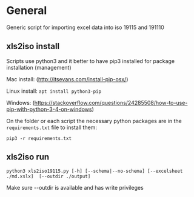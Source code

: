 # General

Generic script for importing excel data into iso 19115 and 191110 

## xls2iso install

Scripts use python3 and it better to have pip3 installed for package installation (management)

Mac install: (http://itsevans.com/install-pip-osx/)

Linux install: `apt install python3-pip`

Windows: (https://stackoverflow.com/questions/24285508/how-to-use-pip-with-python-3-4-on-windows)


On the folder or each script the necessary python packages are in the `requirements.txt` file to install them:
```
pip3 -r requirements.txt
```

## xls2iso run

```
python3 xls2iso19115.py [-h] [--schema|--no-schema] [--excelsheet ./md.xslx]  [--outdir ./output]
```

Make sure --outdir is available and has write privileges